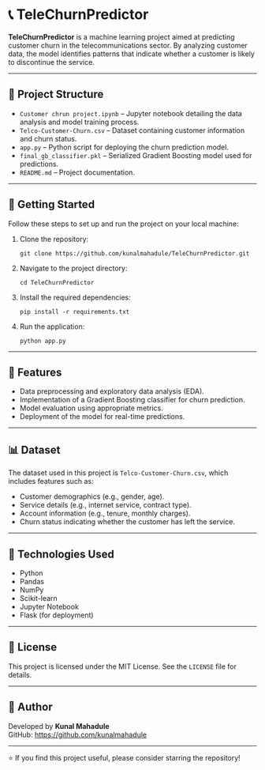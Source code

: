 <!DOCTYPE html>
<html lang="en">
<head>
  <meta charset="UTF-8">
  
</head>
<body>

  <h1>📞 TeleChurnPredictor</h1>

  <p>
    <strong>TeleChurnPredictor</strong> is a machine learning project aimed at predicting customer churn in the telecommunications sector. By analyzing customer data, the model identifies patterns that indicate whether a customer is likely to discontinue the service.
  </p>

  <hr>

  <h2>📂 Project Structure</h2>
  <ul>
    <li><code>Customer chrun project.ipynb</code> – Jupyter notebook detailing the data analysis and model training process.</li>
    <li><code>Telco-Customer-Churn.csv</code> – Dataset containing customer information and churn status.</li>
    <li><code>app.py</code> – Python script for deploying the churn prediction model.</li>
    <li><code>final_gb_classifier.pkl</code> – Serialized Gradient Boosting model used for predictions.</li>
    <li><code>README.md</code> – Project documentation.</li>
  </ul>

  <hr>

  <h2>🚀 Getting Started</h2>
  <p>Follow these steps to set up and run the project on your local machine:</p>
  <ol>
    <li>Clone the repository:
      <pre><code>git clone https://github.com/kunalmahadule/TeleChurnPredictor.git</code></pre>
    </li>
    <li>Navigate to the project directory:
      <pre><code>cd TeleChurnPredictor</code></pre>
    </li>
    <li>Install the required dependencies:
      <pre><code>pip install -r requirements.txt</code></pre>
    </li>
    <li>Run the application:
      <pre><code>python app.py</code></pre>
    </li>
  </ol>

  <hr>

  <h2>🧠 Features</h2>
  <ul>
    <li>Data preprocessing and exploratory data analysis (EDA).</li>
    <li>Implementation of a Gradient Boosting classifier for churn prediction.</li>
    <li>Model evaluation using appropriate metrics.</li>
    <li>Deployment of the model for real-time predictions.</li>
  </ul>

  <hr>

  <h2>📊 Dataset</h2>
  <p>The dataset used in this project is <code>Telco-Customer-Churn.csv</code>, which includes features such as:</p>
  <ul>
    <li>Customer demographics (e.g., gender, age).</li>
    <li>Service details (e.g., internet service, contract type).</li>
    <li>Account information (e.g., tenure, monthly charges).</li>
    <li>Churn status indicating whether the customer has left the service.</li>
  </ul>

  <hr>

  <h2>🔧 Technologies Used</h2>
  <ul>
    <li>Python</li>
    <li>Pandas</li>
    <li>NumPy</li>
    <li>Scikit-learn</li>
    <li>Jupyter Notebook</li>
    <li>Flask (for deployment)</li>
  </ul>

  <hr>

  <h2>📄 License</h2>
  <p>
    This project is licensed under the MIT License. See the <code>LICENSE</code> file for details.
  </p>

  <hr>

  <h2>👤 Author</h2>
  <p>
    Developed by <strong>Kunal Mahadule</strong><br>
    GitHub: <a href="https://github.com/kunalmahadule" target="_blank">https://github.com/kunalmahadule</a>
  </p>

  <hr>

  <p>⭐ If you find this project useful, please consider starring the repository!</p>

</body>
</html>
